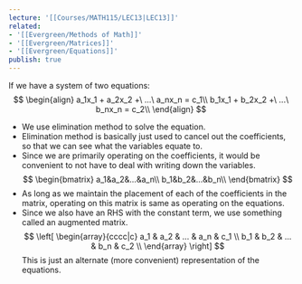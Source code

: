 ```yaml
---
lecture: '[[Courses/MATH115/LEC13|LEC13]]'
related:
- '[[Evergreen/Methods of Math]]'
- '[[Evergreen/Matrices]]'
- '[[Evergreen/Equations]]'
publish: true
---
```


If we have a system of two equations:
$$
\begin{align}
a_1x_1 + a_2x_2 +\ ...\ a_nx_n = c_1\\
b_1x_1 + b_2x_2 +\ ...\ b_nx_n = c_2\\
\end{align}
$$
- We use elimination method to solve the equation.
- Elimination method is basically just used to cancel out the coefficients, so that we can see what the variables equate to.
- Since we are primarily operating on the coefficients, it would be convenient to not have to deal with writing down the variables.
$$
\begin{bmatrix}
a_1&a_2&...&a_n\\
b_1&b_2&...&b_n\\
\end{bmatrix}
$$
- As long as we maintain the placement of each of the coefficients in the matrix, operating on this matrix is same as operating on the equations.
- Since we also have an RHS with the constant term, we use something called an augmented matrix.
$$
\left[ 
    \begin{array}{cccc|c}
        a_1 & a_2 & ... & a_n & c_1 \\
        b_1 & b_2 & ... & b_n & c_2 \\
    \end{array}
\right]
$$
This is just an alternate (more convenient) representation of the equations.